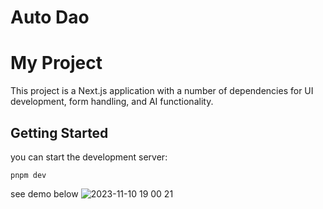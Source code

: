 # Auto Dao

# My Project

This project is a Next.js application with a number of dependencies for UI development, form handling, and AI functionality.

## Getting Started

you can start the development server:
```
pnpm dev

```
see demo below
![2023-11-10 19 00 21](https://github.com/RichelleJi/AutoGov/assets/18248875/c6d638d1-cc16-4b23-bd5c-b044a54a76d1)
